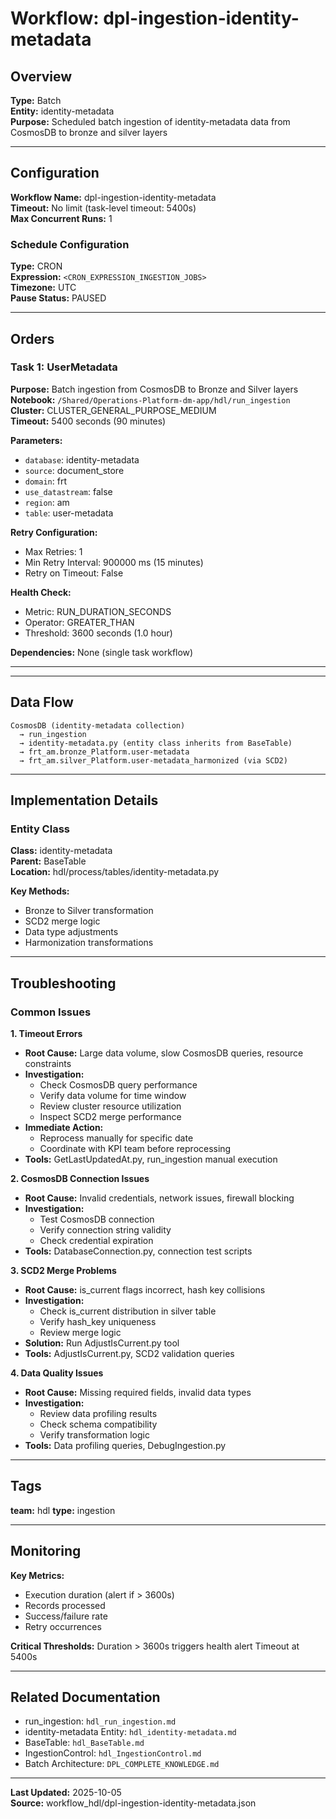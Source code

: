 # Workflow: dpl-ingestion-identity-metadata

## Overview

**Type:** Batch  
**Entity:** identity-metadata  
**Purpose:** Scheduled batch ingestion of identity-metadata data from CosmosDB to bronze and silver layers

---

## Configuration

**Workflow Name:** dpl-ingestion-identity-metadata  
**Timeout:** No limit (task-level timeout: 5400s)  
**Max Concurrent Runs:** 1

### Schedule Configuration

**Type:** CRON  
**Expression:** `<CRON_EXPRESSION_INGESTION_JOBS>`  
**Timezone:** UTC  
**Pause Status:** PAUSED

---

## Orders

### Task 1: UserMetadata

**Purpose:** Batch ingestion from CosmosDB to Bronze and Silver layers  
**Notebook:** `/Shared/Operations-Platform-dm-app/hdl/run_ingestion`  
**Cluster:** CLUSTER_GENERAL_PURPOSE_MEDIUM  
**Timeout:** 5400 seconds (90 minutes)

**Parameters:**
- `database`: identity-metadata
- `source`: document_store
- `domain`: frt
- `use_datastream`: false
- `region`: am
- `table`: user-metadata

**Retry Configuration:**
- Max Retries: 1
- Min Retry Interval: 900000 ms (15 minutes)
- Retry on Timeout: False

**Health Check:**
- Metric: RUN_DURATION_SECONDS
- Operator: GREATER_THAN
- Threshold: 3600 seconds (1.0 hour)

**Dependencies:** None (single task workflow)

---

---

## Data Flow

```
CosmosDB (identity-metadata collection)
  → run_ingestion
  → identity-metadata.py (entity class inherits from BaseTable)
  → frt_am.bronze_Platform.user-metadata
  → frt_am.silver_Platform.user-metadata_harmonized (via SCD2)
```

---

## Implementation Details

### Entity Class

**Class:** identity-metadata  
**Parent:** BaseTable  
**Location:** hdl/process/tables/identity-metadata.py

**Key Methods:**
- Bronze to Silver transformation
- SCD2 merge logic
- Data type adjustments
- Harmonization transformations

---

## Troubleshooting

### Common Issues

**1. Timeout Errors**
- **Root Cause:** Large data volume, slow CosmosDB queries, resource constraints
- **Investigation:**
  - Check CosmosDB query performance
  - Verify data volume for time window
  - Review cluster resource utilization
  - Inspect SCD2 merge performance
- **Immediate Action:** 
  - Reprocess manually for specific date
  - Coordinate with KPI team before reprocessing
- **Tools:** GetLastUpdatedAt.py, run_ingestion manual execution

**2. CosmosDB Connection Issues**
- **Root Cause:** Invalid credentials, network issues, firewall blocking
- **Investigation:**
  - Test CosmosDB connection
  - Verify connection string validity
  - Check credential expiration
- **Tools:** DatabaseConnection.py, connection test scripts

**3. SCD2 Merge Problems**
- **Root Cause:** is_current flags incorrect, hash key collisions
- **Investigation:**
  - Check is_current distribution in silver table
  - Verify hash_key uniqueness
  - Review merge logic
- **Solution:** Run AdjustIsCurrent.py tool
- **Tools:** AdjustIsCurrent.py, SCD2 validation queries

**4. Data Quality Issues**
- **Root Cause:** Missing required fields, invalid data types
- **Investigation:**
  - Review data profiling results
  - Check schema compatibility
  - Verify transformation logic
- **Tools:** Data profiling queries, DebugIngestion.py

---

## Tags

**team:** hdl
**type:** ingestion

---

## Monitoring

**Key Metrics:**
- Execution duration (alert if > 3600s)
- Records processed
- Success/failure rate
- Retry occurrences

**Critical Thresholds:**
Duration > 3600s triggers health alert
Timeout at 5400s

---

## Related Documentation

- run_ingestion: `hdl_run_ingestion.md`
- identity-metadata Entity: `hdl_identity-metadata.md`
- BaseTable: `hdl_BaseTable.md`
- IngestionControl: `hdl_IngestionControl.md`
- Batch Architecture: `DPL_COMPLETE_KNOWLEDGE.md`

---

**Last Updated:** 2025-10-05  
**Source:** workflow_hdl/dpl-ingestion-identity-metadata.json

